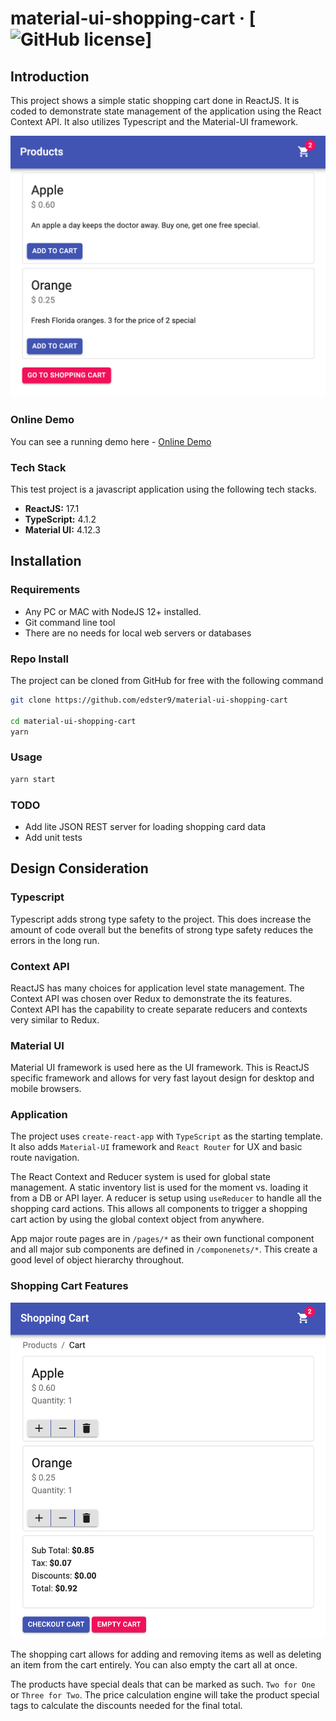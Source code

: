 # material-ui-shopping-cart &middot; [![GitHub license](https://img.shields.io/badge/license-MIT-blue.svg)]

## Introduction

This project shows a simple static shopping cart done in ReactJS. It is coded to demonstrate state management of the application using the React Context API. It also utilizes Typescript and the Material-UI framework.

![Alt text](/screenshots/demo1.png?raw=true "Products Page")

### Online Demo

You can see a running demo here - [Online Demo](http://material-ui-shopping-cart.positiveignition.com.s3-website-us-east-1.amazonaws.com/)

### Tech Stack

This test project is a javascript application using the following tech stacks.

- **ReactJS:** 17.1
- **TypeScript:** 4.1.2
- **Material UI:** 4.12.3

## Installation

### Requirements

- Any PC or MAC with NodeJS 12+ installed.
- Git command line tool
- There are no needs for local web servers or databases

### Repo Install

The project can be cloned from GitHub for free with the following command

``` bash
git clone https://github.com/edster9/material-ui-shopping-cart

cd material-ui-shopping-cart
yarn
```

### Usage

``` bash
yarn start
```

### TODO

- Add lite JSON REST server for loading shopping card data
- Add unit tests

## Design Consideration

### Typescript

Typescript adds strong type safety to the project. This does increase the amount of code overall but the benefits of strong type safety reduces the errors in the long run.

### Context API

ReactJS has many choices for application level state management. The Context API was chosen over Redux to demonstrate the its features. Context API has the capability to create separate reducers and contexts very similar to Redux.

### Material UI

Material UI framework is used here as the UI framework. This is ReactJS specific framework and allows for very fast layout design for desktop and mobile browsers.

### Application

The project uses `create-react-app` with `TypeScript` as the starting template. It also adds `Material-UI` framework and `React Router` for UX and basic route navigation.

The React Context and Reducer system is used for global state management. A static inventory list is used for the moment vs. loading it from a DB or API layer. A reducer is setup using `useReducer` to handle all the shopping card actions. This allows all components to trigger a shopping cart action by using the global context object from anywhere.

App major route pages are in `/pages/*` as their own functional component and all major sub components are defined in `/componenets/*`. This create a good level of object hierarchy throughout.

### Shopping Cart Features

![Alt text](/screenshots/demo2.png?raw=true "Shopping Cart")

The shopping cart allows for adding and removing items as well as deleting an item from the cart entirely. You can also empty the cart all at once.

The products have special deals that can be marked as such. `Two for One` or `Three for Two`. The price calculation engine will take the product special tags to calculate the discounts needed for the final total.
